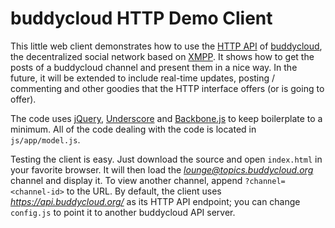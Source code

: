 buddycloud HTTP Demo Client
===========================

This little web client demonstrates how to use the
[HTTP API](https://github.com/buddycloud/buddycloud-http-api) of
[buddycloud](http://buddycloud.com/), the decentralized social network
based on [XMPP](http://xmpp.org/). It shows how to get the posts of a
buddycloud channel and present them in a nice way. In the future, it will be
extended to include real-time updates, posting / commenting and other goodies
that the HTTP interface offers (or is going to offer).

The code uses [jQuery](http://jquery.com/),
[Underscore](http://underscorejs.org/) and [Backbone.js](http://backbonejs.org/)
to keep boilerplate to a minimum. All of the code dealing with the code is
located in `js/app/model.js`.

Testing the client is easy. Just download the source and open `index.html` in
your favorite browser. It will then load the *lounge@topics.buddycloud.org*
channel and display it. To view another channel, append `?channel=<channel-id>`
to the URL. By default, the client uses *https://api.buddycloud.org/* as its
HTTP API endpoint; you can change `config.js` to point it to another buddycloud
API server.
